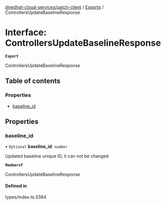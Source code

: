 [@redhat-cloud-services/patch-client](../README.md) / [Exports](../modules.md) / ControllersUpdateBaselineResponse

# Interface: ControllersUpdateBaselineResponse

**`Export`**

ControllersUpdateBaselineResponse

## Table of contents

### Properties

- [baseline\_id](ControllersUpdateBaselineResponse.md#baseline_id)

## Properties

### baseline\_id

• `Optional` **baseline\_id**: `number`

Updated baseline unique ID, it can not be changed

**`Memberof`**

ControllersUpdateBaselineResponse

#### Defined in

types/index.ts:3384

